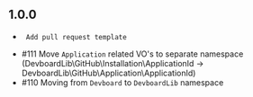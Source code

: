 
1.0.0
-----

 *      Add pull request template
 * #111 Move `Application` related VO's to separate namespace (DevboardLib\GitHub\Installation\ApplicationId -> DevboardLib\GitHub\Application\ApplicationId)
 * #110 Moving from `Devboard` to `DevboardLib` namespace


